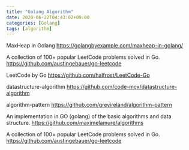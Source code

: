 ```yaml
---
title: "Golang Algorithm"
date: 2020-06-22T04:43:02+09:00
categories: [Golang]
tags: [algorithm]
---
```


MaxHeap in Golang
 https://golangbyexample.com/maxheap-in-golang/

A collection of 100+ popular LeetCode problems solved in Go.
 https://github.com/austingebauer/go-leetcode

LeetCode by Go
 https://github.com/halfrost/LeetCode-Go

datastructure-algorithm
 https://github.com/code-mcx/datastructure-algorithm
 
algorithm-pattern
 https://github.com/greyireland/algorithm-pattern

An implementation in GO (golang) of the basic algorithms and data structure.
 https://github.com/maximelamure/algorithms

A collection of 100+ popular LeetCode problems solved in Go.
 https://github.com/austingebauer/go-leetcode